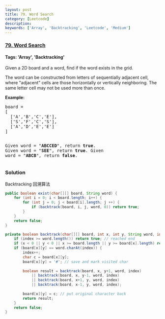 ```yaml
---
layout: post
title: 79. Word Search
category: [Leetcode]
description: 
keywords: ['Array', 'Backtracking', 'Leetcode', 'Medium']
---
```

### [79. Word Search](https://leetcode.com/problems/word-search)

#### Tags: 'Array', 'Backtracking'

<div class="content__u3I1 question-content__JfgR"><div><p>Given a 2D board and a word, find if the word exists in the grid.</p>
<p>The word can be constructed from letters of sequentially adjacent cell, where "adjacent" cells are those horizontally or vertically neighboring. The same letter cell may not be used more than once.</p>
<p><strong>Example:</strong></p>
<pre>board =
[
  ['A','B','C','E'],
  ['S','F','C','S'],
  ['A','D','E','E']
]

Given word = "<strong>ABCCED</strong>", return <strong>true</strong>.
Given word = "<strong>SEE</strong>", return <strong>true</strong>.
Given word = "<strong>ABCB</strong>", return <strong>false</strong>.
</pre>
</div></div>

### Solution
Backtracking 回溯算法
```java
public boolean exist(char[][] board, String word) {
    for (int i = 0; i < board.length; i++) {
        for (int j = 0; j < board[i].length; j ++) {
            if (backtrack(board, i, j, word, 0)) return true;
        }
    }
    return false;
}

private boolean backtrack(char[][] board, int x, int y, String word, int index) {
    if (index >= word.length()) return true; // reached end
    if (x < 0 || y < 0 || x >= board.length || y >= board[x].length) return false;
    if (board[x][y] == word.charAt(index)) {
        index++;
        char c = board[x][y];
        board[x][y] = '#'; // save and mark visited char
        
        boolean result = backtrack(board, x, y+1, word, index)
            || backtrack(board, x, y-1, word, index)
            || backtrack(board, x+1, y, word, index)
            || backtrack(board, x-1, y, word, index);
        
        board[x][y] = c; // put original character back
        return result;
    }
    return false;
}
```